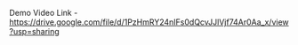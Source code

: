 Demo Video Link - 
https://drive.google.com/file/d/1PzHmRY24nIFs0dQcvJJlVjf74Ar0Aa_x/view?usp=sharing

